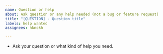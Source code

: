 ```yaml
---
name: Question or help
about: Ask question or any help needed (not a bug or feature request)
title: "[QUESTION] - Question title"
labels: help wanted
assignees: hknokh

---
```


- Ask your question or what kind of help you need.
